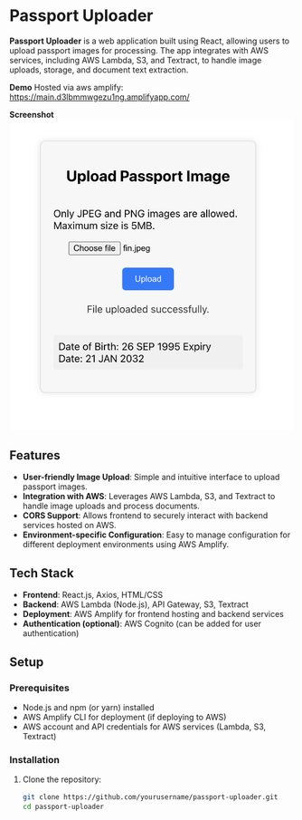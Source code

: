 # Passport Uploader

**Passport Uploader** is a web application built using React, allowing users to upload passport images for processing. The app integrates with AWS services, including AWS Lambda, S3, and Textract, to handle image uploads, storage, and document text extraction.

**Demo** Hosted via aws amplify: https://main.d3lbmmwgezu1ng.amplifyapp.com/

**Screenshot** ![Successful Image Analysis](./ss.png)

## Features

- **User-friendly Image Upload**: Simple and intuitive interface to upload passport images.
- **Integration with AWS**: Leverages AWS Lambda, S3, and Textract to handle image uploads and process documents.
- **CORS Support**: Allows frontend to securely interact with backend services hosted on AWS.
- **Environment-specific Configuration**: Easy to manage configuration for different deployment environments using AWS Amplify.

## Tech Stack

- **Frontend**: React.js, Axios, HTML/CSS
- **Backend**: AWS Lambda (Node.js), API Gateway, S3, Textract
- **Deployment**: AWS Amplify for frontend hosting and backend services
- **Authentication (optional)**: AWS Cognito (can be added for user authentication)

## Setup

### Prerequisites

- Node.js and npm (or yarn) installed
- AWS Amplify CLI for deployment (if deploying to AWS)
- AWS account and API credentials for AWS services (Lambda, S3, Textract)

### Installation

1. Clone the repository:
   ```bash
   git clone https://github.com/yourusername/passport-uploader.git
   cd passport-uploader
